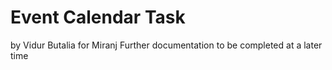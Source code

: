 # Event Calendar Task
by Vidur Butalia for Miranj
Further documentation to be completed at a later time